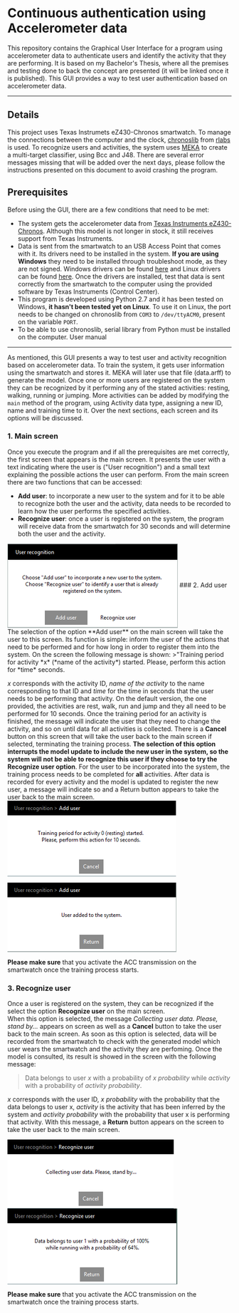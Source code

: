 Continuous authentication using Accelerometer data
===================

This repository contains the Graphical User Interface for a program using accelerometer data to authenticate users and identify the activity that they are performing. It is based on my Bachelor's Thesis, where all the premises and testing done to back the concept are presented (it will be linked once it is published). This GUI provides a way to test user authentication based on accelerometer data.

----------
Details
-------------
This project uses Texas Instrumets eZ430-Chronos smartwatch. To manage the connections between the computer and the clock, [chronoslib](https://github.com/rlabs/ez430-chronos-python) from [rlabs](https://github.com/rlabs)  is used. 
To recognize users and activities, the system uses [MEKA](http://meka.sourceforge.net/) to create a multi-target classifier, using Bcc and J48.
There are several error messages missing that will be added over the next days, please follow the instructions presented on this document to avoid crashing the program.

Prerequisites
-------------
Before using the GUI, there are a few conditions that need to be met:

 - The system gets the accelerometer data from [Texas Instruments eZ430-Chronos](http://www.ti.com/tool/ez430-chronos). Although this model is not longer in stock, it still receives support from Texas Instruments.
 - Data is sent from the smartwatch to an USB Access Point that comes with it. Its drivers need to be installed in the system. **If you are using Windows** they need to be installed through troubleshoot mode, as they are not signed. Windows drivers can be found [here](http://www.ti.com/lit/zip/slac341) and Linux drivers can be found [here](http://www.ti.com/lit/zip/slac388). Once the drivers are installed, test that data is sent correctly from the smartwatch to the computer using the provided software by Texas Instruments (Control Center).
 - This program is developed using Python 2.7 and it has been tested on Windows, **it hasn't been tested yet on Linux**. To use it on Linux, the port needs to be changed on chronoslib from `COM3` to `/dev/ttyACM0`, present on the variable `PORT`.
 - To be able to use chronoslib, serial library from Python must be installed on the computer.
User manual
-------------
As mentioned, this GUI presents a way to test user and activity recognition based on accelerometer data. To train the system, it gets user information using the smartwatch and stores it. MEKA will later use that file (data.arff) to generate the model. 
Once one or more users are registered on the system they can be recognized by it performing any of the stated activities: resting, walking, running or jumping. More activities can be added by modifying the `main` method of the program, using Activity data type, assigning a new ID, name and training time to it. 
Over the next sections, each screen and its options will be discussed.
### 1. Main screen
Once you execute the program and if all the prerequisites are met correctly, the first screen that appears is the main screen. It presents the user with a text indicating where the user is ("User recognition") and a small text explaining the possible actions the user can perform. From the main screen there are two functions that can be accessed:

- **Add user**: to incorporate a new user to the system and for it to be able to recognize both the user and the activity, data needs to be recorded to learn how the user performs the specified activities.
- **Recognize user**: once a user is registered on the system, the program will receive data from the smartwatch for 30 seconds and will determine both the user and the activity.

<img align="center" src="https://github.com/fyrier/Accelerometer-GUI/blob/master/User%20Manual%20images/Pantalla%201.PNG">
### 2. Add user
The selection of the option **Add user** on the main screen will take the user to this screen. Its function is simple: inform the user of the actions that need to be performed and for how long in order to register them into the system.
On the screen the following message is shown: 
>"Training period for activity *x* (*name of the activity*) started. Please, perform this action for *time* seconds.

*x* corresponds with the activity ID, *name of the activity* to the name corresponding to that ID and *time* for the time in seconds that the user needs to be performing that activity. On the default version, the one provided, the activities are rest, walk, run and jump and they all need to be performed for 10 seconds.
Once the training period for an activity is finished, the message will indicate the user that they need to change the activity, and so on until data for all activities is collected.
There is a **Cancel** button on this screen that will take the user back to the main screen if selected, terminating the training process. **The selection of this option interrupts the model update to include the new user in the system, so the system will not be able to recognize this user if they choose to try the Recognize user option**. For the user to be incorporated into the system, the training process needs to be completed for **all** activities.
After data is recorded for every activity and the model is updated to register the new user, a message will indicate so and a Return button appears to take the user back to the main screen.
<img align="center" src="https://github.com/fyrier/Accelerometer-GUI/blob/master/User%20Manual%20images/Pantalla%202.PNG">

<img align="center" src="https://github.com/fyrier/Accelerometer-GUI/blob/master/User%20Manual%20images/pantalla%202.1.PNG">

**Please make sure** that you activate the ACC transmission on the smartwatch once the training process starts.
### 3. Recognize user
Once a user is registered on the system, they can be recognized if the select the option **Recognize user** on the main screen.        
When this option is selected, the message *Collecting user data. Please, stand by...*  appears on screen as well as a **Cancel** button to take the user back to the main screen. As soon as this option is selected, data will be recorded from the smartwatch to check with the generated model which user wears the smartwatch and the activity they are perfoming.
Once the model is consulted, its result is showed in the screen with the following message:
>Data belongs to user *x* with a probability of *x probability* while *activity* with a probability of *activity probability*.

*x* corresponds with the user ID, *x probability* with the probability that the data belongs to user x, *activity* is the activity that has been inferred by the system and *activity probability* with the probability that user x is performing that activity.
With this message, a **Return** button appears on the screen to take the user back to the main screen.
                                                                                                                                                                                                                                                                                                                                                                                                                                                                                                                                                                                                                                                                                                                                                                                                                                                                                                                                                              
<img align="center" src="https://github.com/fyrier/Accelerometer-GUI/blob/master/User%20Manual%20images/Patnalla%203.PNG">

<img align="center" src="https://github.com/fyrier/Accelerometer-GUI/blob/master/User%20Manual%20images/pantalla%203.1.PNG">

**Please make sure** that you activate the ACC transmission on the smartwatch once the training process starts.     
